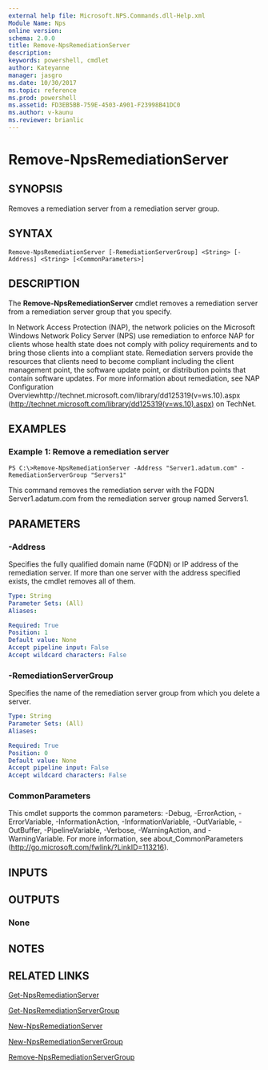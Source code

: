 ```yaml
---
external help file: Microsoft.NPS.Commands.dll-Help.xml
Module Name: Nps
online version: 
schema: 2.0.0
title: Remove-NpsRemediationServer
description: 
keywords: powershell, cmdlet
author: Kateyanne
manager: jasgro
ms.date: 10/30/2017
ms.topic: reference
ms.prod: powershell
ms.assetid: FD3EB5BB-759E-4503-A901-F23998B41DC0
ms.author: v-kaunu
ms.reviewer: brianlic
---
```


# Remove-NpsRemediationServer

## SYNOPSIS
Removes a remediation server from a remediation server group.

## SYNTAX

```
Remove-NpsRemediationServer [-RemediationServerGroup] <String> [-Address] <String> [<CommonParameters>]
```

## DESCRIPTION
The **Remove-NpsRemediationServer** cmdlet removes a remediation server from a remediation server group that you specify.

In Network Access Protection (NAP), the network policies on the Microsoft Windows Network Policy Server (NPS) use remediation to enforce NAP for clients whose health state does not comply with policy requirements and to bring those clients into a compliant state.
Remediation servers provide the resources that clients need to become compliant including the client management point, the software update point, or distribution points that contain software updates.
For more information about remediation, see NAP Configuration Overviewhttp://technet.microsoft.com/library/dd125319(v=ws.10).aspx (http://technet.microsoft.com/library/dd125319(v=ws.10).aspx) on TechNet.

## EXAMPLES

### Example 1: Remove a remediation server
```
PS C:\>Remove-NpsRemediationServer -Address "Server1.adatum.com" -RemediationServerGroup "Servers1"
```

This command removes the remediation server with the FQDN Server1.adatum.com from the remediation server group named Servers1.

## PARAMETERS

### -Address
Specifies the fully qualified domain name (FQDN) or IP address of the remediation server.
If more than one server with the address specified exists, the cmdlet removes all of them.

```yaml
Type: String
Parameter Sets: (All)
Aliases: 

Required: True
Position: 1
Default value: None
Accept pipeline input: False
Accept wildcard characters: False
```

### -RemediationServerGroup
Specifies the name of the remediation server group from which you delete a server.

```yaml
Type: String
Parameter Sets: (All)
Aliases: 

Required: True
Position: 0
Default value: None
Accept pipeline input: False
Accept wildcard characters: False
```

### CommonParameters
This cmdlet supports the common parameters: -Debug, -ErrorAction, -ErrorVariable, -InformationAction, -InformationVariable, -OutVariable, -OutBuffer, -PipelineVariable, -Verbose, -WarningAction, and -WarningVariable. For more information, see about_CommonParameters (http://go.microsoft.com/fwlink/?LinkID=113216).

## INPUTS

## OUTPUTS

### None

## NOTES

## RELATED LINKS

[Get-NpsRemediationServer](./Get-NpsRemediationServer.md)

[Get-NpsRemediationServerGroup](./Get-NpsRemediationServerGroup.md)

[New-NpsRemediationServer](./New-NpsRemediationServer.md)

[New-NpsRemediationServerGroup](./New-NpsRemediationServerGroup.md)

[Remove-NpsRemediationServerGroup](./Remove-NpsRemediationServerGroup.md)

